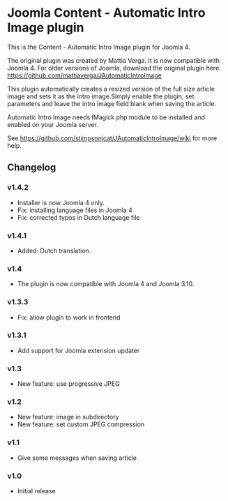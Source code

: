 # Joomla Content - Automatic Intro Image plugin
This is the Content - Automatic Intro Image plugin for Joomla 4.

The original plugin was created by Mattia Verga. It is now compatible with Joomla 4. For older versions of Joomla, download the original plugin here: https://github.com/mattiaverga/JAutomaticIntroImage 

This plugin automatically creates a resized version of the full size article image and sets it as the intro image.Simply enable the plugin, set parameters and leave the intro image field blank when saving the article.

Automatic Intro Image needs IMagick php module to be installed and enabled on your Joomla server.

See https://github.com/stimpsonjcat/JAutomaticIntroImage/wiki for more help.

## Changelog

### v1.4.2
* Installer is now Joomla 4 only.
* Fix: installing language files in Joomla 4
* Fix: corrected typos in Dutch language file

### v1.4.1
* Added: Dutch translation.

### v1.4
* The plugin is now compatible with Joomla 4 and Joomla 3.10. 

### v1.3.3
* Fix: allow plugin to work in frontend

### v1.3.1
* Add support for Joomla extension updater

### v1.3
* New feature: use progressive JPEG

### v1.2
* New feature: image in subdirectory
* New feature: set custom JPEG compression

### v1.1
* Give some messages when saving article

### v1.0
* Initial release
